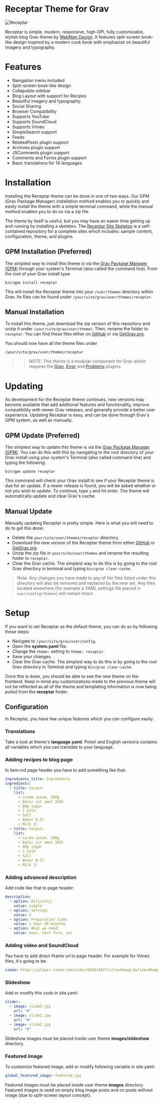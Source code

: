 # Receptar Theme for Grav

![Receptar](assets/readme_1.png)

Receptar is simple, modern, responsive, high-DPI, fully customizable, stylish blog Grav theme by [WebMan Design](http://themedemos.webmandesign.eu/).
It features split-screen book-like design inspired by a modern cook book with emphasize on beautiful imagery and typography.

# Features

* Navigation menu included
* Split-screen book-like design
* Collapsible sidebar
* Blog Layout with support for Recipes
* Beautiful imagery and typography.
* Social Sharing
* Browser Compatibility
* Supports YouTube
* Supports SoundCloud
* Supports Vimeo
* SimpleSearch support
* Feeds
* RelatedPosts plugin support
* Archives plugin support
* JSComments plugin support
* Comments and Forms plugin support
* Basic translations for 14 languages

# Installation

Installing the Receptar theme can be done in one of two ways. Our GPM (Grav Package Manager) installation method enables you to quickly and easily install the theme with a simple terminal command, while the manual method enables you to do so via a zip file.

The theme by itself is useful, but you may have an easier time getting up and running by installing a skeleton. The [Receptar Site Skeleton](https://github.com/getgrav/grav-skeleton-receptar-blog) is a self-contained repository for a complete sites which includes: sample content, configuration, theme, and plugins.

## GPM Installation (Preferred)

The simplest way to install this theme is via the [Grav Package Manager (GPM)](http://learn.getgrav.org/advanced/grav-gpm) through your system's Terminal (also called the command line).  From the root of your Grav install type:

    bin/gpm install receptar

This will install the Receptar theme into your `/user/themes` directory within Grav. Its files can be found under `/your/site/grav/user/themes/receptar`.

## Manual Installation

To install this theme, just download the zip version of this repository and unzip it under `/your/site/grav/user/themes`. Then, rename the folder to `receptar`. You can find these files either on [GitHub](https://github.com/getgrav/grav-theme-receptar) or via [GetGrav.org](http://getgrav.org/downloads/themes).

You should now have all the theme files under

    /your/site/grav/user/themes/receptar

>> NOTE: This theme is a modular component for Grav which requires the [Grav](http://github.com/getgrav/grav), [Error](https://github.com/getgrav/grav-theme-error) and [Problems](https://github.com/getgrav/grav-plugin-problems) plugins.

# Updating

As development for the Receptar theme continues, new versions may become available that add additional features and functionality, improve compatibility with newer Grav releases, and generally provide a better user experience. Updating Receptar is easy, and can be done through Grav's GPM system, as well as manually.

## GPM Update (Preferred)

The simplest way to update this theme is via the [Grav Package Manager (GPM)](http://learn.getgrav.org/advanced/grav-gpm). You can do this with this by navigating to the root directory of your Grav install using your system's Terminal (also called command line) and typing the following:

    bin/gpm update receptar

This command will check your Grav install to see if your Receptar theme is due for an update. If a newer release is found, you will be asked whether or not you wish to update. To continue, type `y` and hit enter. The theme will automatically update and clear Grav's cache.

## Manual Update

Manually updating Receptar is pretty simple. Here is what you will need to do to get this done:

* Delete the `your/site/user/themes/receptar` directory.
* Download the new version of the Receptar theme from either [GitHub](https://github.com/getgrav/grav-theme-receptar) or [GetGrav.org](http://getgrav.org/downloads/themes).
* Unzip the zip file in `your/site/user/themes` and rename the resulting folder to `receptar`.
* Clear the Grav cache. The simplest way to do this is by going to the root Grav directory in terminal and typing `bin/grav clear-cache`.

> Note: Any changes you have made to any of the files listed under this directory will also be removed and replaced by the new set. Any files located elsewhere (for example a YAML settings file placed in `user/config/themes`) will remain intact.

# Setup

If you want to set Receptar as the default theme, you can do so by following these steps:

* Navigate to `/your/site/grav/user/config`.
* Open the **system.yaml** file.
* Change the `theme:` setting to `theme: receptar`.
* Save your changes.
* Clear the Grav cache. The simplest way to do this is by going to the root Grav directory in Terminal and typing `bin/grav clear-cache`.

Once this is done, you should be able to see the new theme on the frontend. Keep in mind any customizations made to the previous theme will not be reflected as all of the theme and templating information is now being pulled from the **receptar** folder.

## Configuration

In Receptar, you have few unique features which you can configure easily:

### Translations

Take a look at theme's **language.yaml**. Polish and English versions contains all variables which you can translate to your language.

### Adding recipes to blog page

In item.md page header you have to add something like that:

```yaml
ingredients_title: Ingredients
ingredients:
  - title: Corpus:
    list:
      - Lorem ipsum, 200g
      - Dolor sit amet 20dl
      - 80g sugar
      - 1 yolk
      - Salt
      - Water 0.5l
      - Milk 1l
  - title: Corpus:
    list:
      - Lorem ipsum, 200g
      - Dolor sit amet 20dl
      - 80g sugar
      - 1 yolk
      - Salt
      - Water 0.5l
      - Milk 1l
```

### Adding advanced description

Add code like that to page header:

```yaml
description:
  - option: Dificulty:
    value: simple
  - option: Serving:
    value: 4
  - option: Preparation time:
    value: 1 hour 30 minutes
  - option: What we need:
    value: oven, tart form, jar
```

### Adding video and SoundCloud

You have to add direct iframe url to page header. For example for Vimeo files, it's going to be:

```yaml
vimeo: https://player.vimeo.com/video/63451562?title=0&amp;byline=0&amp;portrait=0
```

### Slideshow

Add or modify this code in site.yaml:

```yaml
slider:
  - image: slide3.jpg
    url: "#"
  - image: slide1.jpg
    url: "#"
  - image: slide2.jpg
    url: "#"
```

Slideshow images must be placed inside user theme **images/slideshow** directory.

### Featured image

To customize featured image, add or modify following variable in site.yaml:

```yaml
global_featured_image: featured.jpg
```

Featured images must be placed inside user theme **images** directory. Featured images is used on empty blog image posts and on posts without image (due to split-screen layout concept).
